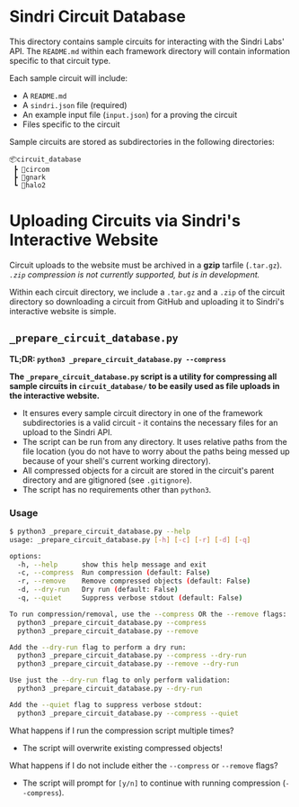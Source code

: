 # Sindri Circuit Database
This directory contains sample circuits for interacting with the Sindri Labs' API. The `README.md` within each framework directory will contain information specific to that circuit type.

Each sample circuit will include:
- A `README.md` 
- A `sindri.json` file (required)
- An example input file (`input.json`) for a proving the circuit
- Files specific to the circuit

Sample circuits are stored as subdirectories in the following directories:
```
📦circuit_database
 ┣ 📂circom
 ┣ 📂gnark
 ┗ 📂halo2
```
# Uploading Circuits via Sindri's Interactive Website
Circuit uploads to the website must be archived in a **gzip** tarfile (`.tar.gz`). *`.zip` compression is not currently supported, but is in development.*

Within each circuit directory, we include a `.tar.gz` and a `.zip` of the circuit directory so downloading a circuit from GitHub and uploading it to Sindri's interactive website is simple.

## `_prepare_circuit_database.py`
**TL;DR: `python3 _prepare_circuit_database.py --compress`**

**The `_prepare_circuit_database.py` script is a utility for compressing all sample circuits in `circuit_database/` to be easily used as file uploads in the interactive website.**
- It ensures every sample circuit directory in one of the framework subdirectories is a valid circuit - it contains the necessary files for an upload to the Sindri API.
- The script can be run from any directory. It uses relative paths from the file location (you do not have to worry about the paths being messed up because of your shell's current working directory).
- All compressed objects for a circuit are stored in the circuit's parent directory and are gitignored (see `.gitignore`).
- The script has no requirements other than `python3`.

### Usage
```bash
$ python3 _prepare_circuit_database.py --help
usage: _prepare_circuit_database.py [-h] [-c] [-r] [-d] [-q]

options:
  -h, --help      show this help message and exit
  -c, --compress  Run compression (default: False)
  -r, --remove    Remove compressed objects (default: False)
  -d, --dry-run   Dry run (default: False)
  -q, --quiet     Suppress verbose stdout (default: False)

To run compression/removal, use the --compress OR the --remove flags:
  python3 _prepare_circuit_database.py --compress
  python3 _prepare_circuit_database.py --remove

Add the --dry-run flag to perform a dry run:
  python3 _prepare_circuit_database.py --compress --dry-run
  python3 _prepare_circuit_database.py --remove --dry-run

Use just the --dry-run flag to only perform validation:
  python3 _prepare_circuit_database.py --dry-run

Add the --quiet flag to suppress verbose stdout:
  python3 _prepare_circuit_database.py --compress --quiet
```

What happens if I run the compression script multiple times?
- The script will overwrite existing compressed objects!

What happens if I do not include either the `--compress` or `--remove` flags?
- The script will prompt for `[y/n]` to continue with running compression (`--compress`).
